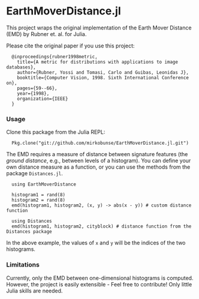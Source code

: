# EarthMoverDistance.jl

This project wraps the original implementation of the Earth Mover Distance (EMD) by Rubner
et. al. for Julia.

Please cite the original paper if you use this project:

      @inproceedings{rubner1998metric,
        title={A metric for distributions with applications to image databases},
        author={Rubner, Yossi and Tomasi, Carlo and Guibas, Leonidas J},
        booktitle={Computer Vision, 1998. Sixth International Conference on},
        pages={59--66},
        year={1998},
        organization={IEEE}
      }


### Usage

Clone this package from the Julia REPL:

      Pkg.clone("git://github.com/mirkobunse/EarthMoverDistance.jl.git")

The EMD requires a measure of distance between signature features (the _ground distance_,
e.g., between levels of a histogram). You can define your own distance measure as a
function, or you can use the methods from the package `Distances.jl`.

      using EarthMoverDistance
      
      histogram1 = rand(8)
      histogram2 = rand(8)
      emd(histogram1, histogram2, (x, y) -> abs(x - y)) # custom distance function
      
      using Distances
      emd(histogram1, histogram2, cityblock) # distance function from the Distances package

In the above example, the values of `x` and `y` will be the indices of the two histograms.


### Limitations

Currently, only the EMD between one-dimensional histograms is computed.
However, the project is easily extensible - Feel free to contribute!
Only little Julia skills are needed.

